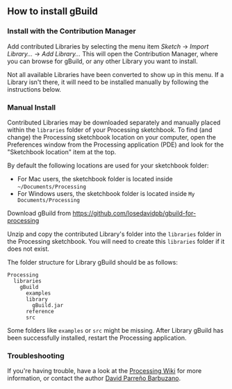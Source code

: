 ## How to install gBuild

### Install with the Contribution Manager

Add contributed Libraries by selecting the menu item _Sketch_ → _Import Library..._ → _Add Library..._ 
This will open the Contribution Manager, where you can browse for gBuild, or any other Library you want to install.

Not all available Libraries have been converted to show up in this menu. If a Library isn't there, 
it will need to be installed manually by following the instructions below.

### Manual Install

Contributed Libraries may be downloaded separately and manually placed within the `libraries` folder of your Processing 
sketchbook. To find (and change) the Processing sketchbook location on your computer, open the Preferences window from 
the Processing application (PDE) and look for the "Sketchbook location" item at the top.

By default the following locations are used for your sketchbook folder: 
  * For Mac users, the sketchbook folder is located inside `~/Documents/Processing` 
  * For Windows users, the sketchbook folder is located inside `My Documents/Processing`

Download gBuild from https://github.com/losedavidpb/gbuild-for-processing

Unzip and copy the contributed Library's folder into the `libraries` folder in the Processing sketchbook. You will need to create
this `libraries` folder if it does not exist.

The folder structure for Library gBuild should be as follows:

```
Processing
  libraries
    gBuild
      examples
      library
        gBuild.jar
      reference
      src
```
             
Some folders like `examples` or `src` might be missing. After Library gBuild has been successfully installed, restart the Processing application.

### Troubleshooting

If you're having trouble, have a look at the [Processing Wiki](https://github.com/processing/processing/wiki/How-to-Install-a-Contributed-Library)
for more information, or contact the author [David Parreño Barbuzano](losedavidpb@gmail.com).
